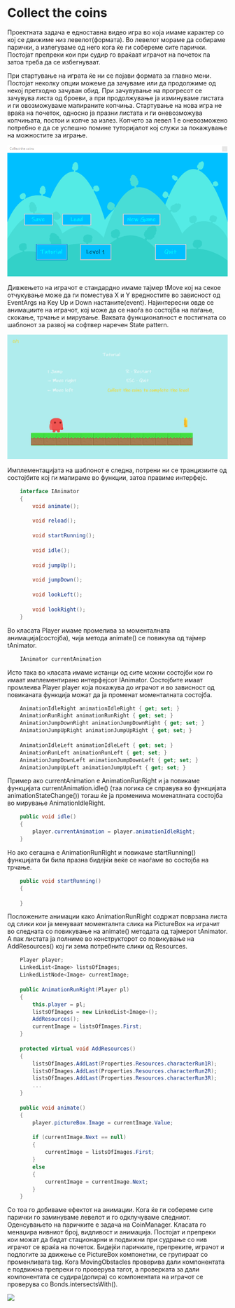 # Collect the coins

Проектната задача е едноставна видео игра во која имаме карактер со кој се движиме низ левелот(формата). Во левелот мораме да собираме парички, а излегуваме од него кога ќе ги собереме сите парички. Постојат препреки кои при судир го враќаат играчот на почеток па затоа треба да се избегнуваат.

При стартување на играта ќе ни се појави формата за главно мени. Постојат неколку опции можеме да зачуваме или да продолжиме од некој претходно зачуван обид. При зачувување на прогресот се зачувува листа од броеви, а при продолжување ја изминуваме листата и ги овозможуваме мапираните копчиња. Стартување на нова игра не враќа на почеток, односно ја празни листата и ги оневозможува копчињата, постои и копче за излез. Копчето за левел 1 е оневозможенo потребно е да се успешно помине туторијалот кој служи за покажување на можностите за играње.

![](./images/MainMenu.png)

Дивжењето на играчот е стандардно имаме тајмер tMove кој на секое отчукување може да ги поместува X и Y вредностите во зависност од EventArgs на Key Up и Down настаните(event). Најинтересни овде се анимациите на играчот, кој може да се наоѓа во состојба на паѓање, скокање, трчање и мирување. Ваквата функционалност е постигната со шаблонот за развој на софтвер наречен State pattern.

![](./images/playerAnimations.gif)

Имплементацијата на шаблонот е следна, потрени ни се транцизиите од состојбите кој ги мапираме во функции, затоа правиме интерфејс.

```C#
    interface IAnimator
    {
        void animate();

        void reload();

        void startRunning();

        void idle();

        void jumpUp();

        void jumpDown();

        void lookLeft();

        void lookRight();
    }
```
Во класата Player имаме промелива за моменталната анимација(состојба), чија метода animate() се повикува од тајмер tAnimator.

```c#
    IAnimator currentAnimation
```

Исто така во класата имаме истанци од сите можни состојби кои го имаат имплементирано интерфејсот IAnimator. Состојбите имаат промлеива Player player која покажува до играчот и во зависност од повиканата функција можат да ја променат моменталната состојба.

```c#
    AnimationIdleRight animationIdleRight { get; set; }
    AnimationRunRight animationRunRight { get; set; }
    AnimationJumpDownRight animationJumpDownRight { get; set; }
    AnimationJumpUpRight animationJumpUpRight { get; set; }

    AnimationIdleLeft animationIdleLeft { get; set; }
    AnimationRunLeft animationRunLeft { get; set; }
    AnimationJumpDownLeft animationJumpDownLeft { get; set; }
    AnimationJumpUpLeft animationJumpUpLeft { get; set; }
```

Пример ако currentAnimation е AnimationRunRight и ја повикаме функцијата currentAnimation.idle() (таа логика се справува во функцијата animationStateChange()) тогаш ќе ја променима моменатлната состојба во мирување AnimationIdleRight.

```c#
    public void idle()
    {
        player.currentAnimation = player.animationIdleRight;
    }
```
Но ако сегашна е AnimationRunRight и повикаме startRunning() функцијата би била празна бидејќи веќе се наоѓаме во состојба на трчање.

```c#
    public void startRunning()
    {

    }
```

Посложените анимации како AnimationRunRight содржат поврзана листа од слики кои ја менуваат моменталнта слика на PictureBox на играчит во следната со повикување на animate() методата од тајмерот tAnimator. А пак листата ја полниме во конструкторот со повикување на AddResources() кој ги зема потребните слики од Resources.

```c#
    Player player;
    LinkedList<Image> listsOfImages;
    LinkedListNode<Image> currentImage;

    public AnimationRunRight(Player pl)
    {
        this.player = pl;
        listsOfImages = new LinkedList<Image>();
        AddResources();
        currentImage = listsOfImages.First;
    }

    protected virtual void AddResources()
    {
        listsOfImages.AddLast(Properties.Resources.characterRun1R);
        listsOfImages.AddLast(Properties.Resources.characterRun2R);
        listsOfImages.AddLast(Properties.Resources.characterRun3R);
        ...
    }

    public void animate()
    {
        player.pictureBox.Image = currentImage.Value;            

        if (currentImage.Next == null)
        {
            currentImage = listsOfImages.First;
        }
        else
        {
            currentImage = currentImage.Next;
        }
    }
```

Со тоа го добиваме ефектот на анимации. Кога ќе ги собереме сите парички го заминуваме левелот и го одклучуваме следниот. Оденсувањето на паричките е задача на CoinManager. Класата го менаџира нивниот број, видливост и анимација. Постојат и препреки кои можат да бидат стационарни и подвижни при судрање со нив играчот се враќа на почеток. Бидејќи паричките, препреките, играчот и подлогите за движење се PictureBox компонетни, се групираат со променливата tag. Кога MovingObstacles проверива дали компонентата е подвижна препреки го проверува тагот, а проверката за дали компонентата се судира(допира) со компонентата на играчот се проверува со Bonds.intersectsWith().

![](./images/avoidObstacles.gif)
